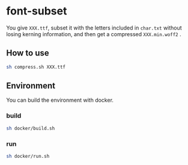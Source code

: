 # font-subset

You give `XXX.ttf`, subset it with the letters included in `char.txt` without losing kerning information, and then get a compressed `XXX.min.woff2` .

## How to use

```bash
sh compress.sh XXX.ttf
```

## Environment

You can build the environment with docker.

### build

```bash
sh docker/build.sh
```

### run

```bash
sh docker/run.sh
```
